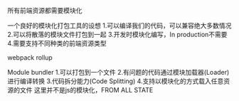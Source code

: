 所有前端资源都需要模块化

一个良好的模块化打包工具的设想
1.可以编译我们的代码，可以兼容绝大多数情况
2.可以将散落的模块文件打包到一起
3.开发时模块化编写，In production不需要
4.需要支持不同种类的前端资源类型

webpack rollup

Module bundler
1.可以打包到一个文件
2.有问题的代码通过模块加载器(Loader)进行编译转换
3.代码拆分能力(Code Splitting)
4.支持以模块化的方式载入任意资源的文件
这里并不是js的模块化，FROM ALL STATE

